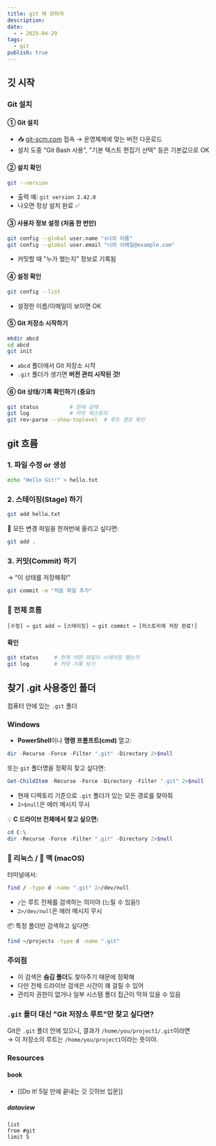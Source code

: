 ```yaml
---
title: git 에 관하여
description: 
date:
  - - 2025-04-29
tags:
  - git
publish: true
---
```


## 깃 시작
### Git 설치
#### ① Git 설치
- 📥 [git-scm.com](https://git-scm.com/) 접속 → 운영체제에 맞는 버전 다운로드 
- 설치 도중 "Git Bash 사용", "기본 텍스트 편집기 선택" 등은 기본값으로 OK
#### ② 설치 확인
```bash
git --version
```
- 출력 예: `git version 2.42.0`
- 나오면 정상 설치 완료 ✅
#### ③ 사용자 정보 설정 (처음 한 번만)
```bash
git config --global user.name "s나의 이름"
git config --global user.email "너의 이메일@example.com"
```
- 커밋할 때 "누가 했는지" 정보로 기록됨
#### ④ 설정 확인
```bash
git config --list
```
- 설정한 이름/이메일이 보이면 OK
#### ⑤ Git 저장소 시작하기
```bash
mkdir abcd
cd abcd
git init
```
- `abcd` 폴더에서 Git 저장소 시작
- `.git` 폴더가 생기면 **버전 관리 시작된 것!**
#### ⑥ Git 상태/기록 확인하기 (중요!)
```bash
git status          # 현재 상태
git log             # 커밋 히스토리
git rev-parse --show-toplevel  # 루트 경로 확인
```

## git 흐름
### 1. 파일 수정 or 생성
```bash
echo "Hello Git!" > hello.txt
```
### 2. 스테이징(Stage) 하기
```bash
git add hello.txt
```

📌 모든 변경 파일을 한꺼번에 올리고 싶다면:
```bash
git add .
```
### 3️. 커밋(Commit) 하기
→ “이 상태를 저장해줘!”
```bash
git commit -m "처음 파일 추가"
```
### 🧠 전체 흐름
```
[수정] → git add → [스테이징] → git commit → [히스토리에 저장 완료!]
```
#### 확인
```bash
git status     # 현재 어떤 파일이 스테이징 됐는지
git log        # 커밋 기록 보기
```

## 찾기 .git 사용중인 폴더
컴퓨터 안에 있는 `.git` 폴더
### Windows
- **PowerShell**이나 **명령 프롬프트(cmd)** 열고:
```powershell
dir -Recurse -Force -Filter ".git" -Directory 2>$null
```

또는 `git` 폴더명을 정확히 찾고 싶다면:
```powershell
Get-ChildItem -Recurse -Force -Directory -Filter ".git" 2>$null
```

- 현재 디렉토리 기준으로 `.git` 폴더가 있는 모든 경로를 찾아줘
- `2>$null`은 에러 메시지 무시

💡 **C 드라이브 전체에서 찾고 싶으면:**
```powershell
cd C:\
dir -Recurse -Force -Filter ".git" -Directory 2>$null
```
### 🐧 리눅스 / 🍎 맥 (macOS)
터미널에서:
```bash
find / -type d -name ".git" 2>/dev/null
```
- `/`는 루트 전체를 검색하는 의미야 (느릴 수 있음!)
- `2>/dev/null`은 에러 메시지 무시

📦 특정 폴더만 검색하고 싶다면:
```bash
find ~/projects -type d -name ".git"
```

### 주의점
- 이 검색은 **숨김 폴더**도 찾아주기 때문에 정확해
- 다만 전체 드라이브 검색은 시간이 꽤 걸릴 수 있어
- 관리자 권한이 없거나 일부 시스템 폴더 접근이 막혀 있을 수 있음

### `.git` 폴더 대신 "Git 저장소 루트"만 찾고 싶다면?

Git은 `.git` 폴더 안에 있으니, 결과가 `/home/you/project1/.git`이라면  
→ 이 저장소의 루트는 `/home/you/project1`이라는 뜻이야.

### Resources

#### book

- [[Do it! 5일 만에 끝내는 깃 깃허브 입문]]

##### dataview
```dataview
list
from #git 
limit 5
```
